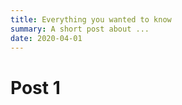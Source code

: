 ```yaml
---
title: Everything you wanted to know
summary: A short post about ...
date: 2020-04-01
---
```


# Post 1
